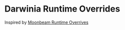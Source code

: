 # Darwinia Runtime Overrides

Inspired by [Moonbeam Runtime Overrives](https://github.com/PureStake/moonbeam-runtime-overrides)